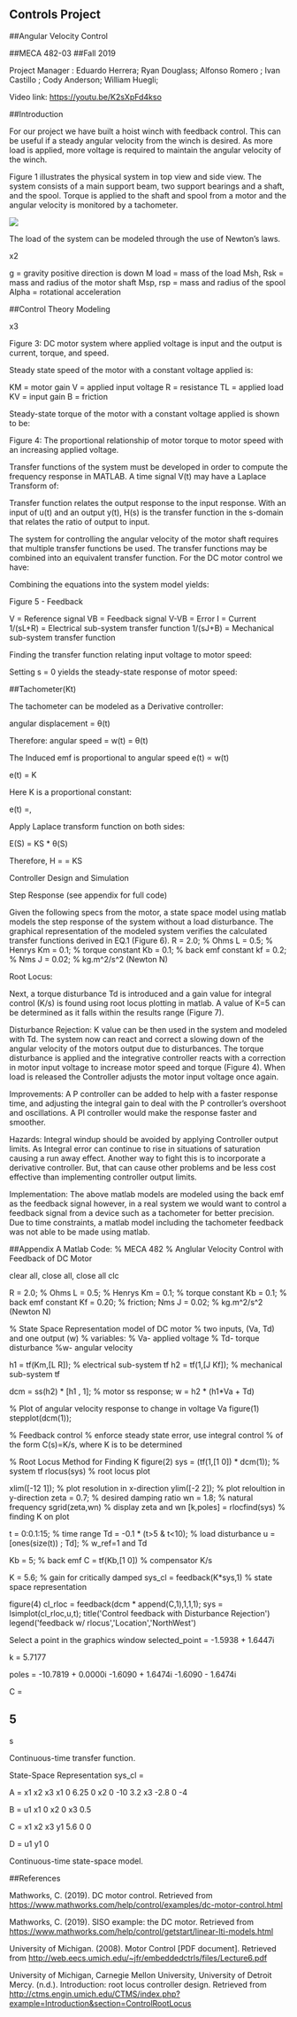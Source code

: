 ## Controls Project 

##Angular Velocity Control

##MECA 482-03
##Fall 2019




Project Manager : Eduardo Herrera;
Ryan Douglass;
Alfonso Romero ;
Ivan Castillo ;
Cody Anderson; 
William Huegli;

Video link: https://youtu.be/K2sXpFd4kso

##Introduction

For our project we have built a hoist winch with feedback control. This can be useful if a steady angular velocity from the winch is desired. As more load is applied, more voltage is required to maintain the angular velocity of the winch.

Figure 1 illustrates the physical system in top view and side view. The system consists of a main support beam, two support bearings and a shaft, and the spool. Torque is applied to the shaft and spool from a motor and the angular velocity is monitored by a tachometer.

![](images/image1.PNG)


The load of the system can be modeled through the use of Newton’s laws.

x2

g = gravity positive direction is down
M load = mass of the load
Msh, Rsk = mass and radius of the motor shaft
Msp, rsp = mass and radius of the spool
Alpha = rotational acceleration

##Control Theory Modeling

x3

Figure 3: DC motor system where applied voltage is input and the output is current, torque, and speed.

Steady state speed of the motor with a constant voltage applied is:

KM = motor gain
V   = applied input voltage
R   = resistance
TL  = applied load
KV = input gain
B   = friction

Steady-state torque of the motor with a constant voltage applied is shown to be:

Figure 4: The proportional relationship of motor torque to motor speed with an increasing applied voltage.

Transfer functions of the system must be developed in order to compute the frequency response in MATLAB. A time signal V(t) may have a Laplace Transform of:
 
Transfer function relates the output response to the input response. With an input of u(t) and an output y(t), H(s) is the transfer function in the s-domain that relates the ratio of output to input.


The system for controlling the angular velocity of the motor shaft requires that multiple transfer functions be used. The transfer functions may be combined into an equivalent transfer function. For the DC motor control we have:




Combining the equations into the system model yields:


Figure 5 - Feedback
		
V = Reference signal
VB = Feedback signal
V-VB = Error
I = Current
1/(sL+R) = Electrical sub-system transfer function
1/(sJ+B) = Mechanical sub-system transfer function

Finding the transfer function relating input voltage to motor speed:


Setting s = 0 yields the steady-state response of motor speed:


##Tachometer(Kt)



The tachometer can be modeled as a Derivative controller:



 



angular
displacement = θ(t)



Therefore:
angular speed = w(t) = θ(t)

The Induced emf is proportional to angular speed e(t) ∝ w(t)

e(t) = K

Here K is a proportional constant: 

e(t) =, 

Apply Laplace transform function on both
sides:

E(S) = KS * θ(S)

Therefore, 
H =  = KS 

Controller Design and Simulation

Step Response (see appendix for full code)

Given the following specs from the motor, a state space model using matlab models the step response of the system without a load disturbance. The graphical representation of the modeled system verifies the calculated transfer functions derived in EQ.1 (Figure 6). 
R = 2.0;      % Ohms
L = 0.5;      % Henrys
Km = 0.1;     % torque constant
Kb = 0.1;     % back emf constant 
kf = 0.2;     % Nms
J = 0.02;     % kg.m^2/s^2 (Newton N)


Root Locus:

Next, a torque disturbance Td  is introduced and a gain value for integral control (K/s) is found using root locus plotting in matlab. A value of K=5 can be determined as it falls within the results range (Figure 7).  


Disturbance Rejection:
K value can be then used in the system and modeled with Td. The system now can react and correct a slowing down of the angular velocity of the motors output due to disturbances. The torque disturbance is applied and the integrative controller reacts with a correction in motor input voltage to increase motor speed and torque (Figure 4). When load is released the Controller adjusts the motor input voltage once again. 

Improvements:
A P controller can be added to help with a faster response time, and adjusting the integral gain to deal with the P controller’s overshoot and oscillations. A PI controller would make the response faster and smoother. 

Hazards:
	Integral windup should be avoided by applying Controller output limits. As Integral error can continue to rise in situations of saturation causing a run away effect. Another way to fight this is to incorporate a derivative controller. But, that can cause other problems and be less cost effective than implementing controller output limits.  

Implementation:
The above matlab models are modeled using the back emf as the feedback signal however, in a real system we would want to control a feedback signal from a device such as a tachometer for better precision. Due to time constraints, a matlab model including the tachometer feedback was not able to be made using matlab.









##Appendix A
Matlab Code:
% MECA 482
% Anglular Velocity Control with Feedback of DC Motor

clear all, close all, close all
clc

R = 2.0;      % Ohms
L = 0.5;      % Henrys
Km = 0.1;     % torque constant
Kb = 0.1;     % back emf constant
Kf = 0.20;    % friction; Nms
J = 0.02;     % kg.m^2/s^2 (Newton N)

% State Space Representation model of DC motor
% two inputs, (Va, Td) and one output (w)
% variables:
% Va- applied voltage
% Td- torque disturbance
%w- angular velocity

h1 = tf(Km,[L R]);            % electrical sub-system tf
h2 = tf(1,[J Kf]);            % mechanical sub-system tf

dcm = ss(h2) * [h1 , 1];      % motor ss response; w = h2 * (h1*Va + Td)

% Plot of angular velocity response to change in voltage Va
figure(1)
stepplot(dcm(1));

% Feedback control
% enforce steady state error, use integral control
% of the form C(s)=K/s, where K is to be determined

% Root Locus Method for Finding K
figure(2)
sys = (tf(1,[1 0]) * dcm(1));   % system tf
rlocus(sys)                     % root locus plot

xlim([-12 1]);                  % plot resolution in x-direction
ylim([-2 2]);                   % plot reloultion in y-direction
zeta = 0.7;                     % desired damping ratio
wn = 1.8;                       % natural frequency
sgrid(zeta,wn)                  % display zeta and wn
[k,poles] = rlocfind(sys)       % finding K on plot

t = 0:0.1:15;                   % time range
Td = -0.1 * (t>5 & t<10);       % load disturbance
u = [ones(size(t)) ; Td];       % w_ref=1 and Td

Kb = 5;                         % back emf
C  = tf(Kb,[1 0])               % compensator K/s

K = 5.6;                        % gain for critically damped
sys_cl = feedback(K*sys,1)      % state space representation

figure(4)
cl_rloc = feedback(dcm * append(C,1),1,1,1);
sys = lsimplot(cl_rloc,u,t);
title('Control feedback with Disturbance Rejection')
legend('feedback w/ rlocus','Location','NorthWest')


Select a point in the graphics window
selected_point =
  -1.5938 + 1.6447i

k =
    5.7177

poles =
 -10.7819 + 0.0000i
  -1.6090 + 1.6474i
  -1.6090 - 1.6474i

C =
 
  5
  -
  s
 
Continuous-time transfer function.

State-Space Representation
sys_cl =
 
  A = 
         x1    x2    x3
   x1     0  6.25     0
   x2     0   -10   3.2
   x3  -2.8     0    -4
 
  B = 
        u1
   x1    0
   x2    0
   x3  0.5
 
  C = 
        x1   x2   x3
   y1  5.6    0    0
 
  D = 
       u1
   y1   0

Continuous-time state-space model.
 
##References


Mathworks, C. (2019). DC motor control. Retrieved from https://www.mathworks.com/help/control/examples/dc-motor-control.html

Mathworks, C. (2019). SISO example: the DC motor. Retrieved from https://www.mathworks.com/help/control/getstart/linear-lti-models.html

University of Michigan. (2008). Motor Control [PDF document]. Retrieved from http://web.eecs.umich.edu/~jfr/embeddedctrls/files/Lecture6.pdf

University of Michigan, Carnegie Mellon University, University of Detroit Mercy. (n.d.). Introduction: root locus controller design. Retrieved from http://ctms.engin.umich.edu/CTMS/index.php?example=Introduction&section=ControlRootLocus













